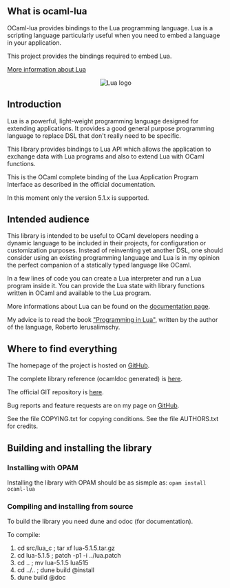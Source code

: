 ## What is ocaml-lua

OCaml-lua provides bindings to the Lua programming language. Lua is a scripting
language particularly useful when you need to embed a language in your
application.

This project provides the bindings required to embed Lua.

[More information about Lua](http://www.lua.org/)

<p align="center">
  <img alt="Lua logo" title="Lua logo" src="https://pdonadeo.github.io/ocaml-lua/img/lua-logo.gif">
</p>

## Introduction

Lua is a powerful, light-weight programming language designed for extending
applications. It provides a good general purpose programming language to replace
DSL that don't really need to be specific.

This library provides bindings to Lua API which allows the application to
exchange data with Lua programs and also to extend Lua with OCaml functions.

This is the OCaml complete binding of the Lua Application Program Interface as
described in the official documentation.

In this moment only the version 5.1.x is supported.

## Intended audience

This library is intended to be useful to OCaml developers needing a dynamic
language to be included in their projects, for configuration or customization
purposes. Instead of reinventing yet another DSL, one should consider using an
existing programming language and Lua is in my opinion the perfect companion of
a statically typed language like OCaml.

In a few lines of code you can create a Lua interpreter and run a Lua program
inside it. You can provide the Lua state with library functions written in OCaml
and available to the Lua program.

More informations about Lua can be found on the
[documentation page](http://www.lua.org/docs.html).

My advice is to read the book ["Programming in Lua"](http://www.lua.org/pil/),
written by the author of the language, Roberto Ierusalimschy.

## Where to find everything

The homepage of the project is hosted on
[GitHub](https://pdonadeo.github.io/ocaml-lua/).

The complete library reference (ocamldoc generated) is
[here](https://pdonadeo.github.io/ocaml-lua/ocamldoc/).

The official GIT repository is
[here](https://github.com/pdonadeo/ocaml-lua).

Bug reports and feature requests are on my page on
[GitHub](https://github.com/pdonadeo/ocaml-lua/issues).

See the file COPYING.txt for copying conditions. See the file AUTHORS.txt for
credits.

## Building and installing the library

### Installing with OPAM

Installing the library with OPAM should be as sismple as:
`opam install ocaml-lua`

### Compiling and installing from source

To build the library you need dune and odoc (for documentation).

To compile:

1. cd src/lua_c ; tar xf lua-5.1.5.tar.gz
2. cd lua-5.1.5 ; patch -p1 -i ../lua.patch
3. cd .. ; mv lua-5.1.5 lua515
4. cd ../.. ; dune build @install
5. dune build @doc
